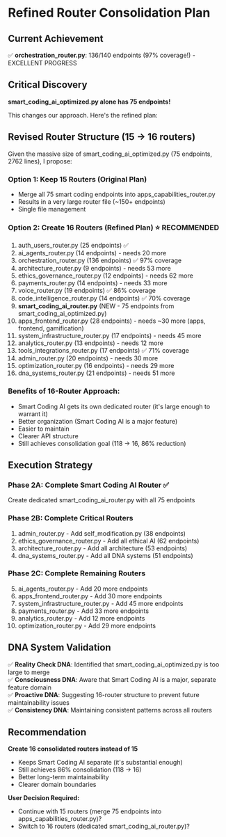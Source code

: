 # Refined Router Consolidation Plan

## Current Achievement
✅ **orchestration_router.py**: 136/140 endpoints (97% coverage!) - EXCELLENT PROGRESS

## Critical Discovery
**smart_coding_ai_optimized.py alone has 75 endpoints!**

This changes our approach. Here's the refined plan:

## Revised Router Structure (15 → 16 routers)

Given the massive size of smart_coding_ai_optimized.py (75 endpoints, 2762 lines), I propose:

### Option 1: Keep 15 Routers (Original Plan)
- Merge all 75 smart coding endpoints into apps_capabilities_router.py
- Results in a very large router file (~150+ endpoints)
- Single file management

### Option 2: Create 16 Routers (Refined Plan) ⭐ RECOMMENDED
1. auth_users_router.py (25 endpoints) ✅
2. ai_agents_router.py (14 endpoints) - needs 20 more
3. orchestration_router.py (136 endpoints) ✅ 97% coverage
4. architecture_router.py (9 endpoints) - needs 53 more
5. ethics_governance_router.py (12 endpoints) - needs 62 more
6. payments_router.py (14 endpoints) - needs 33 more
7. voice_router.py (19 endpoints) ✅ 86% coverage
8. code_intelligence_router.py (14 endpoints) ✅ 70% coverage
9. **smart_coding_ai_router.py** (NEW - 75 endpoints from smart_coding_ai_optimized.py)
10. apps_frontend_router.py (28 endpoints) - needs ~30 more (apps, frontend, gamification)
11. system_infrastructure_router.py (17 endpoints) - needs 45 more
12. analytics_router.py (13 endpoints) - needs 12 more
13. tools_integrations_router.py (17 endpoints) ✅ 71% coverage
14. admin_router.py (20 endpoints) - needs 30 more
15. optimization_router.py (16 endpoints) - needs 29 more
16. dna_systems_router.py (21 endpoints) - needs 51 more

### Benefits of 16-Router Approach:
- Smart Coding AI gets its own dedicated router (it's large enough to warrant it)
- Better organization (Smart Coding AI is a major feature)
- Easier to maintain
- Clearer API structure
- Still achieves consolidation goal (118 → 16, 86% reduction)

## Execution Strategy

### Phase 2A: Complete Smart Coding AI Router ✅
Create dedicated smart_coding_ai_router.py with all 75 endpoints

### Phase 2B: Complete Critical Routers
1. admin_router.py - Add self_modification.py (38 endpoints)
2. ethics_governance_router.py - Add all ethical AI (62 endpoints)
3. architecture_router.py - Add all architecture (53 endpoints)
4. dna_systems_router.py - Add all DNA systems (51 endpoints)

### Phase 2C: Complete Remaining Routers
5. ai_agents_router.py - Add 20 more endpoints
6. apps_frontend_router.py - Add 30 more endpoints
7. system_infrastructure_router.py - Add 45 more endpoints
8. payments_router.py - Add 33 more endpoints
9. analytics_router.py - Add 12 more endpoints
10. optimization_router.py - Add 29 more endpoints

## DNA System Validation

✅ **Reality Check DNA**: Identified that smart_coding_ai_optimized.py is too large to merge  
✅ **Consciousness DNA**: Aware that Smart Coding AI is a major, separate feature domain  
✅ **Proactive DNA**: Suggesting 16-router structure to prevent future maintainability issues  
✅ **Consistency DNA**: Maintaining consistent patterns across all routers  

## Recommendation

**Create 16 consolidated routers instead of 15**
- Keeps Smart Coding AI separate (it's substantial enough)
- Still achieves 86% consolidation (118 → 16)
- Better long-term maintainability
- Clearer domain boundaries

**User Decision Required:**
- Continue with 15 routers (merge 75 endpoints into apps_capabilities_router.py)?
- Switch to 16 routers (dedicated smart_coding_ai_router.py)?


